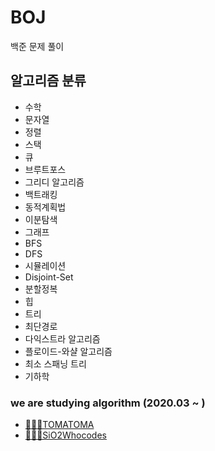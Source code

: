 # BOJ
백준 문제 풀이

## 알고리즘 분류
- 수학
- 문자열
- 정렬
- 스택
- 큐
- 브루트포스
- 그리디 알고리즘
- 백트래킹
- 동적계획법
- 이분탐색
- 그래프
- BFS
- DFS
- 시뮬레이션
- Disjoint-Set
- 분할정복
- 힙
- 트리
- 최단경로
- 다익스트라 알고리즘
- 플로이드-와샬 알고리즘
- 최소 스패닝 트리
- 기하학
   
### we are studying algorithm (2020.03 ~ )
- [👩🏻‍💻TOMATOMA](https://github.com/sujin0529/BOJ)
- [👩🏻‍💻SiO2Whocodes](https://github.com/sio2whocodes/BOJ)
